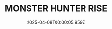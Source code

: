 ---
title: "MONSTER HUNTER RISE"
id: 1446780
date: 2025-04-08T00:00:05.959Z
link: games/steam/recent/monster-hunter-rise
image: http://media.steampowered.com/steamcommunity/public/images/apps/1446780/560dd364b52075b783424961a43c01f9b69fde15.jpg
playtime_2weeks: 1626
playtime_forever: 3154
playtime_windows_forever: 0
playtime_mac_forever: 0
playtime_linux_forever: 3154
playtime_deck_forever: 3154
---